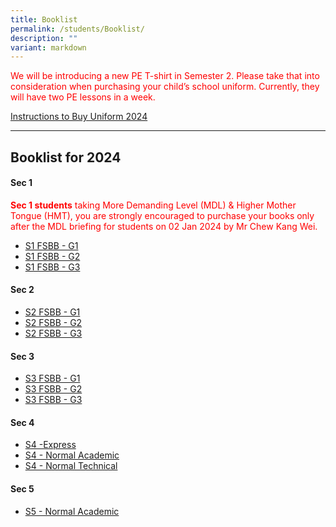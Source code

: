 ```yaml
---
title: Booklist
permalink: /students/Booklist/
description: ""
variant: markdown
---
```

<p style="color:red;">
We will be introducing a new PE T-shirt in Semester 2. Please take that into consideration when purchasing your child’s school uniform. Currently, they will have two PE lessons in a week.
</p>

[Instructions to Buy Uniform 2024](/files/Students/Booklist/2024/sale%20of%20uniform%20instruction%20yss%202024.pdf)

___________________

Booklist for 2024
----------------

#### Sec 1
<p style="color:red;"><b>Sec 1 students</b> taking More Demanding Level (MDL) &amp; Higher Mother Tongue (HMT), you are strongly encouraged  to purchase your books only after the MDL briefing for students on  02 Jan 2024 by Mr Chew Kang Wei. </p>

* [S1 FSBB - G1](/files/Students/Booklist/2024/S1_FSBB_G1.pdf)
* [S1 FSBB - G2](/files/Students/Booklist/2024/S1_FSBB_G2.pdf)
* [S1 FSBB - G3](/files/Students/Booklist/2024/S1_FSBB_G3.pdf)


#### Sec 2
* [S2 FSBB - G1](/files/Students/Booklist/2024/s2%20fsbb%20g1.pdf)
* [S2 FSBB - G2](/files/Students/Booklist/2024/s2%20fsbb%20g2.pdf)
* [S2 FSBB - G3](/files/Students/Booklist/2024/s2%20fsbb%20g3.pdf)


#### Sec 3
* [S3 FSBB - G1](/files/Students/Booklist/2024/s3%20fsbb%20g1.pdf)
* [S3 FSBB - G2](/files/Students/Booklist/2024/s3%20fsbb%20g2.pdf)
* [S3 FSBB - G3](/files/Students/Booklist/2024/s3%20fsbb%20g3.pdf)


#### Sec 4
* [S4 -Express](/files/Students/Booklist/2024/s4%20(exp).pdf)
* [S4 - Normal Academic](/files/Students/Booklist/2024/s4%20(na).pdf)
* [S4 - Normal Technical](/files/Students/Booklist/2024/s4%20(nt).pdf)

#### Sec 5
* [S5 - Normal Academic](/files/Students/Booklist/2024/s5%20(na).pdf)
